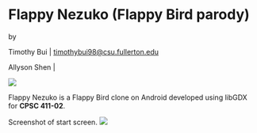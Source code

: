 # Flappy Nezuko (Flappy Bird parody)

by

Timothy Bui | timothybui98@csu.fullerton.edu

Allyson Shen | 

![](https://cdn.discordapp.com/attachments/803867088103014441/843668618013442099/FlappY_NezukO_logo.png)

Flappy Nezuko is a Flappy Bird clone on Android developed using libGDX for **CPSC 411-02**.

Screenshot of start screen.
![](https://cdn.discordapp.com/attachments/810452762008485918/843698824124170260/FlappyNezukoTitle.JPG)
